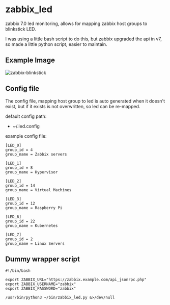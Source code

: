 # zabbix_led

zabbix 7.0 led monitoring, allows for mapping zabbix host groups to blinkstick LED.

I was using a little bash script to do this, but zabbix upgraded the api in v7, so made a little python script, easier to maintain.

## Example Image

![zabbix-blinkstick](https://github.com/mikejonesey/zabbix_led/assets/8503626/27b55887-0c52-45d7-933b-03e7597c9516)


## Config file

The config file, mapping host group to led is auto generated when it doesn't exist, but if it exists is not overwritten, so led can be re-mapped.

default config path:

- ~/.led.config

example config file:

```
[LED_0]
group_id = 4
group_name = Zabbix servers

[LED_1]
group_id = 8
group_name = Hypervisor

[LED_2]
group_id = 14
group_name = Virtual Machines

[LED_3]
group_id = 12
group_name = Raspberry Pi

[LED_6]
group_id = 22
group_name = Kubernetes

[LED_7]
group_id = 2
group_name = Linux Servers

```
## Dummy wrapper script

```
#!/bin/bash

export ZABBIX_URL="https://zabbix.example.com/api_jsonrpc.php"
export ZABBIX_USERNAME="zabbix"
export ZABBIX_PASSWORD="zabbix"

/usr/bin/python3 ~/bin/zabbix_led.py &>/dev/null
```
